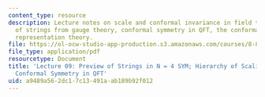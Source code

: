 ```yaml
---
content_type: resource
description: Lecture notes on scale and conformal invariance in field theory, emergence
  of strings from gauge theory, conformal symmetry in QFT, the conformal group, and
  representation theory.
file: https://ol-ocw-studio-app-production.s3.amazonaws.com/courses/8-821-string-theory-fall-2008/a9489a562dc17c13491aab189b92f012_lecture09.pdf
file_type: application/pdf
resourcetype: Document
title: 'Lecture 09: Preview of Strings in N = 4 SYM; Hierarchy of Scaling dimensions;
  Conformal Symmetry in QFT'
uid: a9489a56-2dc1-7c13-491a-ab189b92f012
---
```

